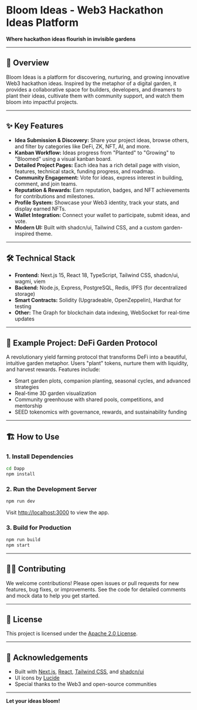 # Bloom Ideas - Web3 Hackathon Ideas Platform

**Where hackathon ideas flourish in invisible gardens**

---

## 🌱 Overview

Bloom Ideas is a platform for discovering, nurturing, and growing innovative Web3 hackathon ideas. Inspired by the metaphor of a digital garden, it provides a collaborative space for builders, developers, and dreamers to plant their ideas, cultivate them with community support, and watch them bloom into impactful projects.

---

## ✨ Key Features

- **Idea Submission & Discovery:** Share your project ideas, browse others, and filter by categories like DeFi, ZK, NFT, AI, and more.
- **Kanban Workflow:** Ideas progress from "Planted" to "Growing" to "Bloomed" using a visual kanban board.
- **Detailed Project Pages:** Each idea has a rich detail page with vision, features, technical stack, funding progress, and roadmap.
- **Community Engagement:** Vote for ideas, express interest in building, comment, and join teams.
- **Reputation & Rewards:** Earn reputation, badges, and NFT achievements for contributions and milestones.
- **Profile System:** Showcase your Web3 identity, track your stats, and display earned NFTs.
- **Wallet Integration:** Connect your wallet to participate, submit ideas, and vote.
- **Modern UI:** Built with shadcn/ui, Tailwind CSS, and a custom garden-inspired theme.

---

## 🛠 Technical Stack

- **Frontend:** Next.js 15, React 18, TypeScript, Tailwind CSS, shadcn/ui, wagmi, viem
- **Backend:** Node.js, Express, PostgreSQL, Redis, IPFS (for decentralized storage)
- **Smart Contracts:** Solidity (Upgradeable, OpenZeppelin), Hardhat for testing
- **Other:** The Graph for blockchain data indexing, WebSocket for real-time updates

---

## 🌸 Example Project: DeFi Garden Protocol

A revolutionary yield farming protocol that transforms DeFi into a beautiful, intuitive garden metaphor. Users "plant" tokens, nurture them with liquidity, and harvest rewards. Features include:

- Smart garden plots, companion planting, seasonal cycles, and advanced strategies
- Real-time 3D garden visualization
- Community greenhouse with shared pools, competitions, and mentorship
- SEED tokenomics with governance, rewards, and sustainability funding

---

## 🏗️ How to Use

### 1. **Install Dependencies**
```bash
cd Dapp
npm install
```

### 2. **Run the Development Server**
```bash
npm run dev
```
Visit [http://localhost:3000](http://localhost:3000) to view the app.

### 3. **Build for Production**
```bash
npm run build
npm start
```

---


## 🧑‍💻 Contributing

We welcome contributions! Please open issues or pull requests for new features, bug fixes, or improvements. See the code for detailed comments and mock data to help you get started.

---

## 📄 License

This project is licensed under the [Apache 2.0 License](./LICENSE).

---

## 🙏 Acknowledgements

- Built with [Next.js](https://nextjs.org/), [React](https://react.dev/), [Tailwind CSS](https://tailwindcss.com/), and [shadcn/ui](https://ui.shadcn.com/)
- UI icons by [Lucide](https://lucide.dev/)
- Special thanks to the Web3 and open-source communities

---

**Let your ideas bloom!**
